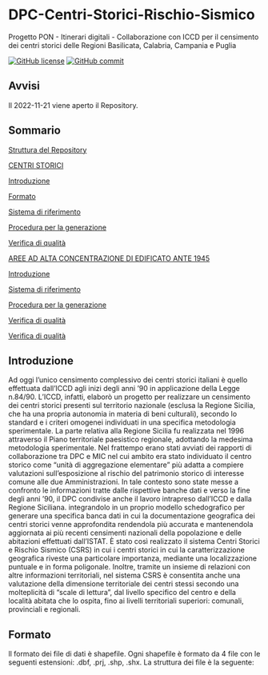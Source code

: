 # DPC-Centri-Storici-Rischio-Sismico
Progetto PON - Itinerari digitali - Collaborazione con ICCD per il censimento dei centri storici delle Regioni Basilicata, Calabria, Campania e Puglia

[![GitHub license](https://img.shields.io/badge/License-Creative%20Commons%20Attribution%204.0%20International-blue)](https://github.com/pcm-dpc/DPC-Centri-Storici-Rischio-Sismico/blob/master/LICENSE)
[![GitHub commit](https://img.shields.io/github/last-commit/pcm-dpc/DPC-Aggregati-Strutturali-ITC-NordOvest)](https://github.com/pcm-dpc/DPC-Centri-Storici-Rischio-Sismico/commits/master)

## Avvisi
Il 2022-11-21 viene aperto il Repository.

## Sommario
[Struttura del Repository](#Struttura-del-repository)

[CENTRI STORICI](#CENTRI-STORICI)

[Introduzione](#Introduzione)

[Formato](#Formato)

[Sistema di riferimento](#Sistema-di-riferimento)

[Procedura per la generazione](#Procedura-per-la-generazione)

[Verifica di qualità](#Verifica-di-qualità)

[AREE AD ALTA CONCENTRAZIONE DI EDIFICATO ANTE 1945](#AREE-AD-ALTA-CONCENTRAZIONE-DI-EDIFICATO-ANTE-1945)

[Introduzione](#Introduzione)

[Sistema di riferimento](#Sistema-di-riferimento)

[Procedura per la generazione](#Procedura-per-la-generazione)

[Verifica di qualità](#Verifica-di-qualità)

[Verifica di qualità](#Verifica-di-qualità)

## Introduzione
Ad oggi l’unico censimento complessivo dei centri storici italiani è quello effettuata dall’ICCD agli inizi degli anni ’90 in applicazione della Legge n.84/90. L’ICCD, infatti, elaborò un progetto per realizzare un censimento dei centri storici presenti sul territorio nazionale (esclusa la Regione Sicilia, che ha una propria autonomia in materia di beni culturali), secondo lo standard e i criteri omogenei individuati in una specifica metodologia sperimentale. La parte relativa alla Regione Sicilia fu realizzata nel 1996 attraverso il Piano territoriale paesistico regionale, adottando la medesima metodologia sperimentale.
Nel frattempo erano stati avviati dei rapporti di collaborazione tra DPC e MIC nel cui ambito era stato individuato il centro storico come “unità di aggregazione elementare” più adatta a compiere valutazioni sull’esposizione al rischio del patrimonio storico di interesse comune alle due Amministrazioni. In tale contesto sono state messe a confronto le informazioni tratte dalle rispettive banche dati e verso la fine degli anni ’90, il DPC condivise anche il lavoro intrapreso dall’ICCD e dalla Regione Siciliana. integrandolo in un proprio modello schedografico per generare una specifica banca dati in cui la documentazione geografica dei centri storici venne approfondita rendendola più accurata e mantenendola aggiornata ai più recenti censimenti nazionali della popolazione e delle abitazioni effettuati dall’ISTAT. È stato così realizzato il sistema Centri Storici e Rischio Sismico (CSRS) in cui i centri storici in cui la caratterizzazione geografica riveste una particolare importanza, mediante una localizzazione puntuale e in forma poligonale. Inoltre, tramite un insieme di relazioni con altre informazioni territoriali, nel sistema CSRS è consentita anche una valutazione della dimensione territoriale dei centri stessi secondo una molteplicità di “scale di lettura”, dal livello specifico del centro e della località abitata che lo ospita, fino ai livelli territoriali superiori: comunali, provinciali e regionali.

## Formato
ll formato dei file di dati è shapefile. Ogni shapefile è formato da 4 file con le seguenti estensioni: .dbf, .prj, .shp, .shx.
La struttura dei file è la seguente:

